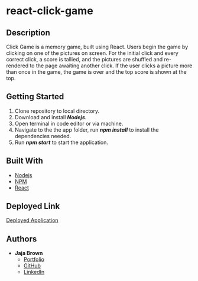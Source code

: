 # react-click-game

## Description

Click Game is a memory game, built using React. Users begin the game by clicking on one of the pictures on screen. For the initial click and every correct click, a score is tallied, and the pictures are shuffled and re-rendered to the page awaiting another click. If the user clicks a picture more than once in the game, the game is over and the top score is shown at the top.

## Getting Started

1. Clone repository to local directory.
2. Download and install **_Nodejs_**.
3. Open terminal in code editor or via machine.
4. Navigate to the the app folder, run **_npm install_** to install the dependencies needed.
5. Run **_npm start_** to start the application.

## Built With

- [Nodejs](https://nodejs.org/)
- [NPM](https://www.npmjs.com/)
- [React](https://reactjs.org/)

## Deployed Link

[Deployed Application](https://jbrown827.github.io/react-click-game/)

## Authors

- **Jaja Brown**
  - [Portfolio](https://jbrown827.github.io/portfolio/)
  - [GitHub](https://github.com/jbrown827)
  - [LinkedIn](https://www.linkedin.com/in/jaja-brown-a42261201)
